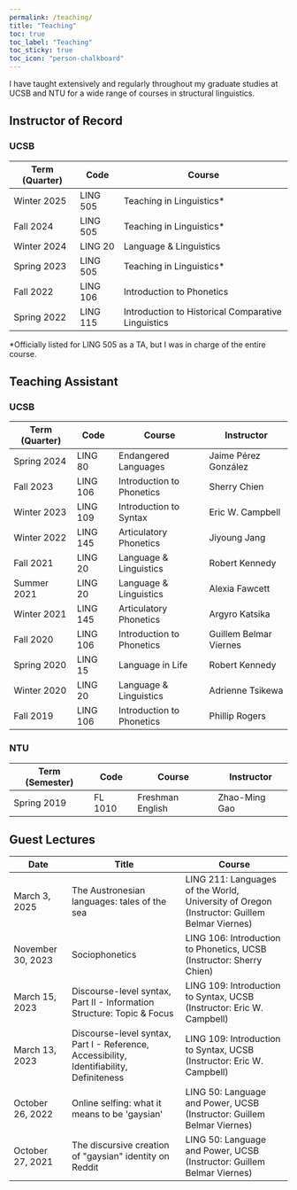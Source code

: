 ```yaml
---
permalink: /teaching/
title: "Teaching"
toc: true
toc_label: "Teaching"
toc_sticky: true
toc_icon: "person-chalkboard"
---
```


I have taught extensively and regularly throughout my graduate studies at UCSB and NTU for a wide range of courses in structural linguistics.

## Instructor of Record

### UCSB

| Term (Quarter) | Code | Course |
| -------------- | ---- | ------ |
| Winter 2025 | LING 505 | Teaching in Linguistics* |
| Fall 2024 | LING 505 | Teaching in Linguistics* |
| Winter 2024 | LING 20  | Language & Linguistics |
| Spring 2023 | LING 505 | Teaching in Linguistics* |
| Fall 2022 | LING 106 | Introduction to Phonetics |
| Spring 2022 | LING 115 | Introduction to Historical Comparative Linguistics |

*Officially listed for LING 505 as a TA, but I was in charge of the entire course.

## Teaching Assistant

### UCSB

| Term (Quarter) | Code | Course | Instructor |
|  -------------- |---- | ------ | ---------- |
| Spring 2024 | LING 80 | Endangered Languages | Jaime Pérez González |
| Fall 2023 | LING 106 | Introduction to Phonetics | Sherry Chien |
| Winter 2023 | LING 109 | Introduction to Syntax | Eric W. Campbell |
| Winter 2022 | LING 145 | Articulatory Phonetics | Jiyoung Jang |
| Fall 2021 | LING 20 | Language & Linguistics | Robert Kennedy |
| Summer 2021 | LING 20 | Language & Linguistics | Alexia Fawcett |
| Winter 2021 | LING 145 | Articulatory Phonetics | Argyro Katsika |
| Fall 2020 | LING 106 | Introduction to Phonetics | Guillem Belmar Viernes |
| Spring 2020 | LING 15 | Language in Life | Robert Kennedy |
| Winter 2020 | LING 20 | Language & Linguistics | Adrienne Tsikewa |
| Fall 2019 | LING 106 | Introduction to Phonetics | Phillip Rogers |

### NTU

| Term (Semester) | Code | Course | Instructor |
| --------------- | ---- | ------ | ---------- |
| Spring 2019 | FL 1010 | Freshman English | Zhao-Ming Gao |

## Guest Lectures

| Date | Title | Course |
| ---- | ----- | ------ |
| March 3, 2025 | The Austronesian languages: tales of the sea | LING 211: Languages of the World, University of Oregon (Instructor: Guillem Belmar Viernes) |
| November 30, 2023 | Sociophonetics | LING 106: Introduction to Phonetics, UCSB (Instructor: Sherry Chien) |
| March 15, 2023 | Discourse-level syntax, Part II - Information Structure: Topic & Focus | LING 109: Introduction to Syntax, UCSB (Instructor: Eric W. Campbell) |
| March 13, 2023 | Discourse-level syntax, Part I - Reference, Accessibility, Identifiability, Definiteness | LING 109: Introduction to Syntax, UCSB (Instructor: Eric W. Campbell) |
| October 26, 2022 | Online selfing: what it means to be 'gaysian' | LING 50: Language and Power, UCSB (Instructor: Guillem Belmar Viernes) |
| October 27, 2021 | The discursive creation of "gaysian" identity on Reddit| LING 50: Language and Power, UCSB (Instructor: Guillem Belmar Viernes) |
